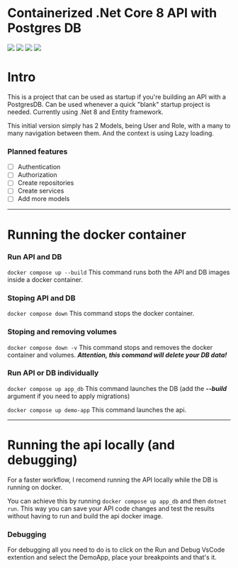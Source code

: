 # Containerized .Net Core 8 API with Postgres DB
![](https://img.shields.io/github/stars/Jorgemdss/DemoApiPostgres)
![](https://img.shields.io/github/watchers/Jorgemdss/DemoApiPostgres)
![](https://img.shields.io/github/forks/Jorgemdss/DemoApiPostgres)
![](https://img.shields.io/github/issues/Jorgemdss/DemoApiPostgres)

Intro
=============
This is a project that can be used as startup if you're building an API with a PostgresDB.
Can be used whenever a quick "blank" startup project is needed.
Currently using .Net 8 and Entity framework.

This initial version simply has 2 Models, being User and Role, with a many to many navigation between them. And the context is using Lazy loading.



### Planned features

- [ ] Authentication
- [ ] Authorization
- [ ] Create repositories
- [ ] Create services
- [ ] Add more models

---

Running the docker container
=============
### Run API and DB

`docker compose up --build`
This command runs both the API and DB images inside a docker container.

### Stoping API and DB
`docker compose down`
This command stops the docker container.

### Stoping and removing volumes
`docker compose down -v`
This command stops and removes the docker container and volumes. ***Attention, this command will delete your DB data!***

### Run API or DB individually
`docker compose up app_db`
This command launches the DB (add the ***--build*** argument if you need to apply migrations)

`docker compose up demo-app`
This command launches the api.

---
Running the api locally (and debugging)
=============
For a faster workflow, I recomend running the API locally while the DB is running on docker.

You can achieve this by running
`docker compose up app_db` and then  `dotnet run`. This way you can save your API code changes and test the results without having to run and build the api docker image.

### Debugging
For debugging all you need to do is to click on the Run and Debug VsCode extention and select the DemoApp, place your breakpoints and that's it.
